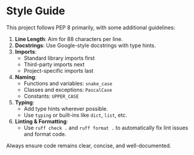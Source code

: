 # Style Guide

This project follows PEP 8 primarily, with some additional guidelines:

1. **Line Length**: Aim for 88 characters per line.  
2. **Docstrings**: Use Google-style docstrings with type hints.  
3. **Imports**: 
   - Standard library imports first
   - Third-party imports next
   - Project-specific imports last
4. **Naming**:
   - Functions and variables: `snake_case`
   - Classes and exceptions: `PascalCase`
   - Constants: `UPPER_CASE`
5. **Typing**: 
   - Add type hints wherever possible.
   - Use `typing` or built-ins like `dict`, `list`, etc.
6. **Linting & Formatting**: 
   - Use `ruff check .` and `ruff format .` to automatically fix lint issues and format code.

Always ensure code remains clear, concise, and well-documented. 